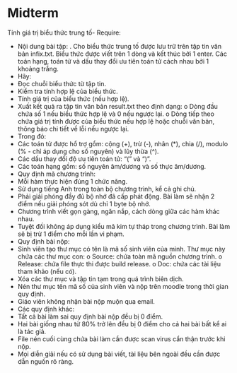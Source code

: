 # Midterm
Tính giá trị biểu thức trung tố- Require:
- Nội dung bài tập:
   . Cho biểu thức trung tố được lưu trữ trên tập tin văn bản infix.txt. Biểu thức được viết trên 1 dòng và kết
thúc bởi 1 enter. Các toán hạng, toán tử và dấu thay đổi ưu tiên toán tử cách nhau bởi 1 khoảng trắng.
- Hãy:
- Đọc chuỗi biểu thức từ tập tin.
- Kiểm tra tính hợp lệ của biểu thức.
- Tính giá trị của biểu thức (nếu hợp lệ).
- Xuất kết quả ra tập tin văn bản result.txt theo định dạng:
o Dòng đầu chứa số 1 nếu biểu thức hợp lệ và 0 nếu ngược lại.
o Dòng tiếp theo chứa giá trị tính được của biểu thức nếu hợp lệ hoặc chuỗi văn bản, thông báo chi tiết về lỗi nếu ngược lại.
- Trong đó:
- Các toán tử được hổ trợ gồm: cộng (+), trừ (-), nhân (*), chia (/), modulo (% - chỉ áp dụng cho số nguyên) và lũy thừa (^).
- Các dấu thay đổi độ ưu tiên toán tử: “(” và “)”.
- Các toán hạng gồm: số nguyên âm/dương và số thực âm/dương.
- Quy định mã chương trình:
- Mỗi hàm thực hiện đúng 1 chức năng.
- Sử dụng tiếng Anh trong toàn bộ chương trình, kể cả ghi chú.
- Phải giải phóng đầy đủ bộ nhớ đã cấp phát động. Bài làm sẽ nhận 2 điểm nếu giải phóng sót dù chỉ 1 byte bộ nhớ.
- Chương trình viết gọn gàng, ngăn nắp, cách dòng giữa các hàm khác nhau.
- Tuyệt đối không áp dụng kiểu mã kim tự tháp trong chương trình. Bài làm sẽ bị trừ 1 điểm cho mỗi lần vi phạm.
- Quy định bài nộp:
- Sinh viên tạo thư mục có tên là mã số sinh viên của mình. Thư mục này chứa các thư mục con:
o Source: chứa toàn mã nguồn chương trình.
o Release: chứa file thực thi được build release.
o Doc: chứa các tài liệu tham khảo (nếu có).
- Xóa các thư mục và tập tin tạm trong quá trình biên dịch.
- Nén thư mục tên mã số của sinh viên và nộp trên moodle trong thời gian quy định.
- Giáo viên không nhận bài nộp muộn qua email.
- Các quy định khác:
- Tất cả bài làm sai quy định bài nộp đều bị 0 điểm.
- Hai bài giống nhau từ 80% trở lên đều bị 0 điểm cho cả hai bài bất kể ai là tác giả.
- File nén cuối cùng chứa bài làm cần được scan virus cẩn thận trước khi nộp.
- Mọi diễn giải nếu có sử dụng bài viết, tài liệu bên ngoài đều cần được dẫn nguồn rõ ràng.